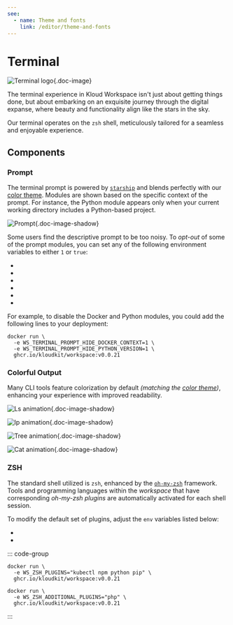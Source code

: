 ```yaml
---
see:
  - name: Theme and fonts
    link: /editor/theme-and-fonts
---
```


# Terminal

![Terminal logo](/icons/terminal.svg){.doc-image}

The terminal experience in Kloud Workspace isn't just about getting things done, but
about embarking on an exquisite journey through the digital expanse, where beauty and
functionality align like the stars in the sky.

Our terminal operates on the `zsh` shell, meticulously tailored for a seamless and
enjoyable experience.

## Components

### Prompt

The terminal prompt is powered by [`starship`][starship] and blends perfectly with our
[color theme](/editor/theme-and-fonts).
Modules are shown based on the specific context of the prompt.
For instance, the Python module appears only when your current working directory includes
a Python-based project.

![Prompt](/editor/terminal/prompt.gif){.doc-image-shadow}

Some users find the descriptive prompt to be too noisy.
To *opt-out* of some of the prompt modules, you can set any of the following environment variables
to either `1` or `true`:

- <EnvVar group="terminal" name="prompt_hide_docker_context" />
- <EnvVar group="terminal" name="prompt_hide_hostname" />
- <EnvVar group="terminal" name="prompt_hide_kubernetes_context" />
- <EnvVar group="terminal" name="prompt_hide_nodejs_version" />
- <EnvVar group="terminal" name="prompt_hide_python_version" />
- <EnvVar group="terminal" name="prompt_hide_user" />

For example, to disable the Docker and Python modules, you could add the following lines
to your deployment:

```sh{2,3}
docker run \
  -e WS_TERMINAL_PROMPT_HIDE_DOCKER_CONTEXT=1 \
  -e WS_TERMINAL_PROMPT_HIDE_PYTHON_VERSION=1 \
  ghcr.io/kloudkit/workspace:v0.0.21
```

### Colorful Output

Many CLI tools feature colorization by default
*(matching the [color theme](/editor/theme-and-fonts))*, enhancing your experience with
improved readability.

![Ls animation](/editor/terminal/ls.gif){.doc-image-shadow}

![Ip animation](/editor/terminal/ip-a.gif){.doc-image-shadow}

![Tree animation](/editor/terminal/tree.gif){.doc-image-shadow}

![Cat animation](/editor/terminal/cat.gif){.doc-image-shadow}

### ZSH

The standard shell utilized is `zsh`, enhanced by the [`oh-my-zsh`][oh-my-zsh] framework.
Tools and programming languages within the *workspace* that have corresponding
*oh-my-zsh plugins* are automatically activated for each shell session.

To modify the default set of plugins, adjust the `env` variables listed below:

- <EnvVar group="zsh" name="plugins" />
- <EnvVar group="zsh" name="additional_plugins" />

::: code-group

```sh{2} [Override]
docker run \
  -e WS_ZSH_PLUGINS="kubectl npm python pip" \
  ghcr.io/kloudkit/workspace:v0.0.21
```

```sh{2} [Append]
docker run \
  -e WS_ZSH_ADDITIONAL_PLUGINS="php" \
  ghcr.io/kloudkit/workspace:v0.0.21
```

:::

[oh-my-zsh]: https://ohmyz.sh
[starship]: https://starship.rs
